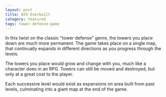 ```yaml
---
layout: post
title: 029 Everbuilt
category: featured
tags: tower-defense-game
---
```

In this twist on the classic "tower defense” genre, the towers you place down are much more permanent.  The game takes place on a single map, that continually expands in different directions as you progress through the levels.

The towers you place would grow and change with you, much like a character does in an RPG. Towers can still be moved and destroyed, but only at a great cost to the player.

Each successive level would exist as expansions on area built from past levels, culminating into a giant map at the end of the game.